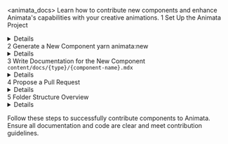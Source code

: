 <animata_docs>
  <instructions>
    <title>Contributing to Animata: Adding New Components</title>
    <description>Learn how to contribute new components and enhance Animata's capabilities with your creative animations.</description>
    <steps>
      <step>
        <number>1</number>
        <description>Set Up the Animata Project</description>
        <details>
          <item>Ensure you have the Animata project cloned and set up locally.</item>
        </details>
      </step>
      <step>
        <number>2</number>
        <description>Generate a New Component</description>
        <action>
          <command>yarn animata:new</command>
        </action>
        <details>
          <item>Enter the component name, description, and type when prompted.</item>
          <item>If creating a new type, register it in the `config/docs.ts` file under `docsConfig.sidebarNav`.</item>
        </details>
      </step>
      <step>
        <number>3</number>
        <description>Write Documentation for the New Component</description>
        <action>
          <code>content/docs/{type}/{component-name}.mdx</code>
        </action>
        <details>
          <item>Update the placeholder documentation file generated by the script.</item>
          <item>Provide detailed usage instructions and examples for the new component.</item>
        </details>
      </step>
      <step>
        <number>4</number>
        <description>Propose a Pull Request</description>
        <details>
          <item>Make changes to implement your component and write stories covering different use cases.</item>
          <item>Commit your changes, push them to your forked repository, and open a pull request to the upstream repository.</item>
        </details>
      </step>
      <step>
        <number>5</number>
        <description>Folder Structure Overview</description>
        <details>
          <item>
            <sublist>
              <item><strong>components/:</strong> Contains components used across the site.</item>
              <item><strong>animata/:</strong> Stores all animations.</item>
              <item><strong>content/:</strong> Holds documentation pages.</item>
              <item><strong>public/:</strong> Includes static files.</item>
              <item><strong>app/:</strong> The main Next.js app.</item>
              <item><strong>templates/:</strong> Templates for new components.</item>
            </sublist>
          </item>
          <item>Focus on `animata/` and `content/docs/` folders for animations and documentation.</item>
        </details>
      </step>
    </steps>
  </instructions>

  <execution>
    <prompt>Follow these steps to successfully contribute components to Animata. Ensure all documentation and code are clear and meet contribution guidelines.</prompt>
  </execution>
</animata_docs>
